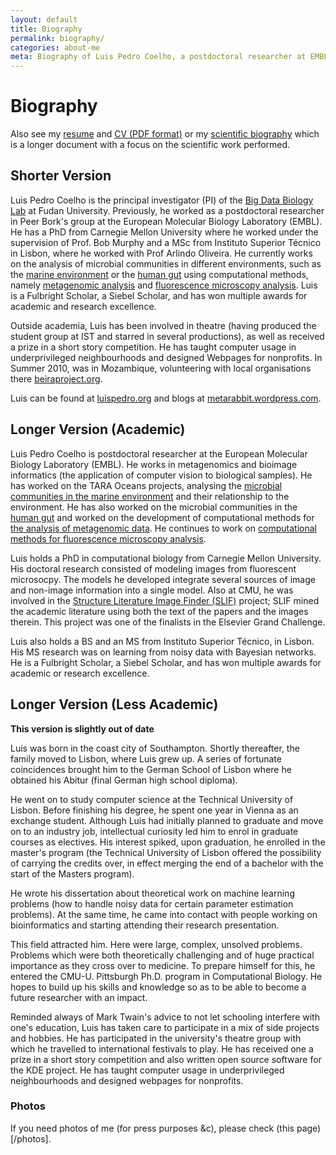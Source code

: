 ```yaml
---
layout: default
title: Biography
permalink: biography/
categories: about-me
meta: Biography of Luis Pedro Coelho, a postdoctoral researcher at EMBL.
---
```


# Biography

Also see my [resume](/resume) and [CV (PDF format)](/files/vita.pdf) or my
[scientific biography](/biography/scientific.html) which is a longer document
with a focus on the scientific work performed.

## Shorter Version

Luis Pedro Coelho is  the principal investigator (PI) of the [Big Data Biology
Lab](http://big-data-biology.org) at Fudan University. Previously, he worked as
a postdoctoral researcher in Peer Bork's group at the European Molecular
Biology Laboratory (EMBL). He has a PhD from Carnegie Mellon University where
he worked under the supervision of Prof. Bob Murphy and a MSc from Instituto
Superior Técnico in Lisbon, where he worked with Prof Arlindo Oliveira. He
currently works on the analysis of microbial communities in different
environments, such as the [marine
environment](http://www.sciencemag.org/content/348/6237/1261359.full) or the
[human gut](http://onlinelibrary.wiley.com/doi/10.1002/bies.201300143/full)
using computational methods, namely [metagenomic
analysis](http://www.nature.com/nmeth/journal/v10/n12/abs/nmeth.2693.html) and
[fluorescence microscopy
analysis](http://bioinformatics.oxfordjournals.org/content/early/2015/03/19/bioinformatics.btv156.short).
Luis is a Fulbright Scholar, a Siebel Scholar, and has won multiple awards for
academic and research excellence.

Outside academia, Luis has been involved in theatre (having produced the
student group at IST and starred in several productions), as well as received a
prize in a short story competition. He has taught computer usage in
underprivileged neighbourhoods and designed Webpages for nonprofits. In Summer
2010, was in Mozambique, volunteering with local organisations there
[beiraproject.org](http://beiraproject.org).

Luis can be found at [luispedro.org](http://luispedro.org) and blogs
at [metarabbit.wordpress.com](http://metarabbit.wordpress.com).

## Longer Version (Academic)

Luis Pedro Coelho is postdoctoral researcher at the European Molecular Biology
Laboratory (EMBL). He works in metagenomics and bioimage informatics (the
application of computer vision to biological samples). He has worked on the
TARA Oceans projects, analysing the [microbial communities in the marine
environment](http://www.sciencemag.org/content/348/6237/1261359.full) and their
relationship to the environment. He has also worked on the microbial
communities in the [human
gut](http://onlinelibrary.wiley.com/doi/10.1002/bies.201300143/full) and worked
on the development of computational methods for [the analysis of metagenomic
data](http://www.nature.com/nmeth/journal/v10/n12/abs/nmeth.2693.html). He
continues to work on [computational methods for fluorescence microscopy
analysis](http://bioinformatics.oxfordjournals.org/content/early/2015/03/19/bioinformatics.btv156.short).

Luis holds a PhD in computational biology from Carnegie Mellon University. His
doctoral research consisted of modeling images from fluorescent microsocpy. The
models he developed integrate several sources of image and non-image
information into a single model. Also at CMU, he was involved in the [Structure
Literature Image Finder
(SLIF)](http://link.springer.com/chapter/10.1007/978-3-642-13131-8_4) project;
SLIF mined the academic literature using both the text of the papers and the
images therein. This project was one of the finalists in the Elsevier Grand
Challenge.

Luis also holds a BS and an MS from Instituto Superior Técnico, in Lisbon. His
MS research was on learning from noisy data with Bayesian networks. He is a
Fulbright Scholar, a Siebel Scholar, and has won multiple awards for academic
or research excellence.

## Longer Version (Less Academic)

**This version is slightly out of date**

Luis was born in the coast city of Southampton.  Shortly thereafter, the family
moved to Lisbon, where Luis grew up. A series of fortunate coincidences brought
him to the German School of Lisbon where he obtained his Abitur (final German
high school diploma).

He went on to study computer science at the Technical University of Lisbon.
Before finishing his degree, he spent one year in Vienna as an exchange
student. Although Luis had initially planned to graduate and move on to an
industry job, intellectual curiosity led him to enrol in graduate courses as
electives. His interest spiked, upon graduation, he enrolled in the master's
program (the Technical University of Lisbon offered the possibility of carrying
the credits over, in effect merging the end of a bachelor with the start of the
Masters program).

He wrote his dissertation about theoretical work on machine learning problems
(how to handle noisy data for certain parameter estimation problems). At the
same time, he came into contact with people working on bioinformatics and
starting attending their research presentation.

This field attracted him. Here were large, complex, unsolved problems. Problems
which were both theoretically challenging and of huge practical importance as
they cross over to medicine. To prepare himself for this, he entered the CMU-U.
Pittsburgh Ph.D. program in Computational Biology. He hopes to build up his
skills and knowledge so as to be able to become a future researcher with an
impact.

Reminded always of Mark Twain's advice to not let schooling interfere with
one's education, Luis has taken care to participate in a mix of side projects
and hobbies. He has participated in the university's theatre group with which
he travelled to international festivals to play. He has received one a prize in
a short story competition and also written open source software for the KDE
project. He has taught computer usage in underprivileged neighbourhoods and
designed webpages for nonprofits.

### Photos

If you need photos of me (for press purposes &c), please check (this
page)[/photos].

